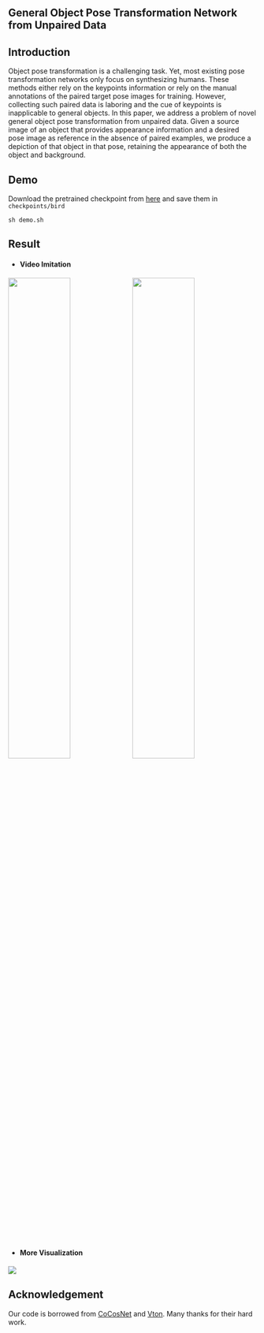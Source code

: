 ## General Object Pose Transformation Network from Unpaired Data

## Introduction

Object pose transformation is a challenging task. Yet, most existing pose transformation networks only focus on synthesizing humans. These methods either rely on the keypoints information or rely on the manual annotations of the paired target pose images for training. However, collecting such paired data is laboring and the cue of keypoints is inapplicable to general objects. In this paper, we address a problem of novel general object pose transformation from unpaired data. Given a source image of an object that provides appearance information and a desired pose image as reference in the absence of paired examples, we produce a depiction of that object in that pose, retaining the appearance of both the object and background.

## Demo

Download the pretrained checkpoint from [here](https://drive.google.com/drive/folders/1BEBBENbEr9tutZsyGGc3REUuuOYqf6M3?usp=sharing) and save them in `checkpoints/bird`

```
sh demo.sh
```

## Result

- #### Video Imitation

<img src="./asset/horse.gif" width="50%"/><img src='./asset/sheep.gif' width="50%">

- #### More Visualization

<img src="./asset/animal.png">

## Acknowledgement

Our code is borrowed from [CoCosNet](https://github.com/microsoft/CoCosNet) and [Vton](https://github.com/sergeywong). Many thanks for their hard work.